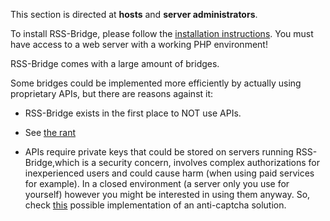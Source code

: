 This section is directed at **hosts** and **server administrators**.

To install RSS-Bridge, please follow the [installation instructions](../03_For_Hosts/01_Installation.md).
You must have access to a web server with a working PHP environment!

RSS-Bridge comes with a large amount of bridges.

Some bridges could be implemented more efficiently by actually using proprietary APIs,
but there are reasons against it:

- RSS-Bridge exists in the first place to NOT use APIs.
- See [the rant](https://github.com/RSS-Bridge/rss-bridge/blob/master/README.md#Rant)

- APIs require private keys that could be stored on servers running RSS-Bridge,which is a security concern, involves complex authorizations for inexperienced users and could cause harm (when using paid services for example). In a closed environment (a server only you use for yourself) however you might be interested in using them anyway. So, check [this](https://github.com/RSS-Bridge/rss-bridge/pull/478/files) possible implementation of an anti-captcha solution.